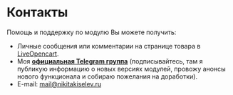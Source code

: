# Контакты

Помощь и поддержку по модулю Вы можете получить:

* Личные сообщения или комментарии на странице товара в [LiveOpencart](https://liveopencart.ru/opencart-moduli-shablony/moduli/telecart).
* Моя **[официальная Telegram группа](https://t.me/ocstore3)** (подписывайтесь, там я публикую информацию о новых версиях модулей, провожу анонсы нового функционала и собираю пожелания на доработки).
* E-mail: [mail@nikitakiselev.ru](mailto:mail@nikitakiselev.ru)

